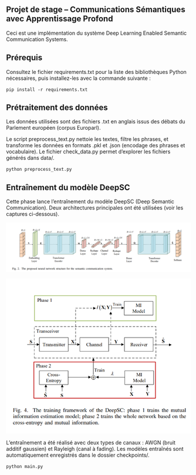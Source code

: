 ## Projet de stage – Communications Sémantiques avec Apprentissage Profond
Ceci est une implémentation du système Deep Learning Enabled Semantic Communication Systems.

## Prérequis
Consultez le fichier requirements.txt pour la liste des bibliothèques Python nécessaires, puis installez-les avec la commande suivante :
```shell
pip install -r requirements.txt
```
  
## Prétraitement des données
Les données utilisées sont des fichiers .txt en anglais issus des débats du Parlement européen (corpus Europarl).

Le script preprocess_text.py nettoie les textes, filtre les phrases, et transforme les données en formats .pkl et .json (encodage des phrases et vocabulaire).
Le fichier check_data.py permet d’explorer les fichiers générés dans data/.

```shell
python preprocess_text.py
```
## Entraînement du modèle DeepSC
Cette phase lance l’entraînement du modèle DeepSC (Deep Semantic Communication).
Deux architectures principales ont été utilisées (voir les captures ci-dessous).

![Architecture de DeepSC (voir models/transceiver.py](images/deepsc_architecture.png)

![Les deux phases de l’entraînement ](images/entrainement_phases.png)

L’entraînement a été réalisé avec deux types de canaux : AWGN (bruit additif gaussien) et Rayleigh (canal à fading).
Les modèles entraînés sont automatiquement enregistrés dans le dossier checkpoints/.

```shell
python main.py
```
